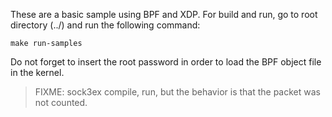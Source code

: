 These are a basic sample using BPF and XDP. For build and run, go to root directory (../) and run the following command:

```
make run-samples
```

Do not forget to insert the root password in order to load the BPF object file in the kernel.
> FIXME: sock3ex compile, run, but the behavior is that the packet was not counted.


